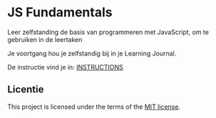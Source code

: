 # JS Fundamentals

Leer zelfstanding de basis van programmeren met JavaScript, om te gebruiken in de leertaken

Je voortgang hou je zelfstandig bij in je Learning Journal.

De instructie vind je in: [INSTRUCTIONS](https://github.com/fdnd-task/js-fundamentals/blob/main/docs/INSTRUCTIONS.md)



## Licentie

This project is licensed under the terms of the [MIT license](./LICENSE).

